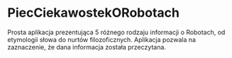 PiecCiekawostekORobotach
========================

Prosta aplikacja prezentująca 5 różnego rodzaju informacji o Robotach, od etymologii słowa do nurtów filozoficznych.
Aplikacja pozwala na zaznaczenie, że dana informacja została przeczytana.
~~~ More to come ~~~
